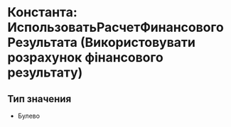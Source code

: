 ﻿# Константа: ИспользоватьРасчетФинансовогоРезультата (Використовувати розрахунок фінансового результату)

## Тип значения

- Булево

